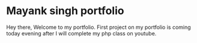 # Mayank singh portfolio

Hey there, Welcome to my portfolio. First project on my portfolio is coming today evening after I will complete my php class on youtube.